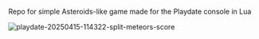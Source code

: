 Repo for simple Asteroids-like game made for the Playdate console in Lua

![playdate-20250415-114322-split-meteors-score](https://github.com/user-attachments/assets/39ecb742-7dc4-41e1-873f-d4de5436d2fd)
